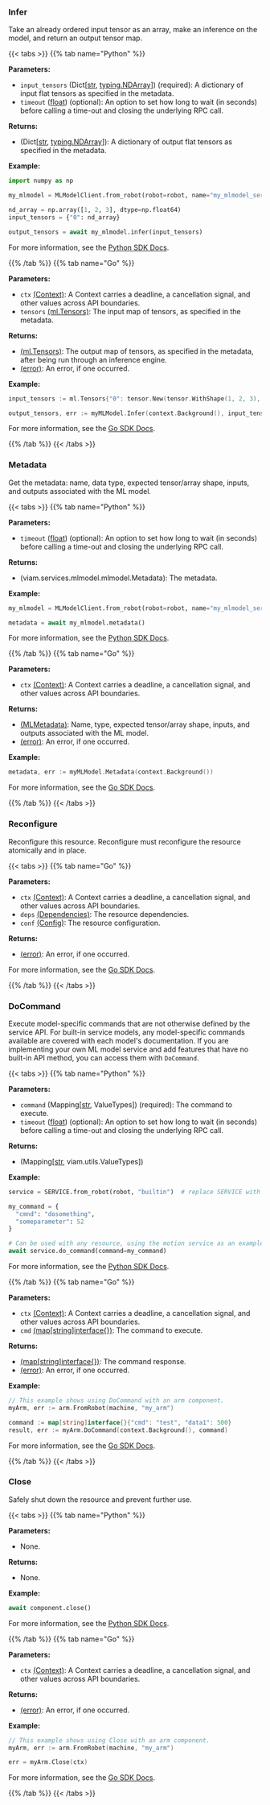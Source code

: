 ### Infer

Take an already ordered input tensor as an array, make an inference on the model, and return an output tensor map.

{{< tabs >}}
{{% tab name="Python" %}}

**Parameters:**

- `input_tensors` (Dict[[str](https://docs.python.org/3/library/stdtypes.html#text-sequence-type-str), [typing.NDArray](https://numpy.org/doc/stable/reference/typing.html#numpy.typing.NDArray)]) (required): A dictionary of input flat tensors as specified in the metadata.
- `timeout` ([float](https://docs.python.org/3/library/stdtypes.html#numeric-types-int-float-complex)) (optional): An option to set how long to wait (in seconds) before calling a time-out and closing the underlying RPC call.

**Returns:**

- (Dict[[str](https://docs.python.org/3/library/stdtypes.html#text-sequence-type-str), [typing.NDArray](https://numpy.org/doc/stable/reference/typing.html#numpy.typing.NDArray)]): A dictionary of output flat tensors as specified in the metadata.

**Example:**

```python {class="line-numbers linkable-line-numbers"}
import numpy as np

my_mlmodel = MLModelClient.from_robot(robot=robot, name="my_mlmodel_service")

nd_array = np.array([1, 2, 3], dtype=np.float64)
input_tensors = {"0": nd_array}

output_tensors = await my_mlmodel.infer(input_tensors)
```

For more information, see the [Python SDK Docs](https://python.viam.dev/autoapi/viam/services/mlmodel/client/index.html#viam.services.mlmodel.client.MLModelClient.infer).

{{% /tab %}}
{{% tab name="Go" %}}

**Parameters:**

- `ctx` [(Context)](https://pkg.go.dev/context#Context): A Context carries a deadline, a cancellation signal, and other values across API boundaries.
- `tensors` [(ml.Tensors)](https://pkg.go.dev/go.viam.com/rdk/ml#Tensors): The input map of tensors, as specified in the metadata.

**Returns:**

- [(ml.Tensors)](https://pkg.go.dev/go.viam.com/rdk/ml#Tensors): The output map of tensors, as specified in the metadata, after being run through an inference engine.
- [(error)](https://pkg.go.dev/builtin#error): An error, if one occurred.

**Example:**

```go {class="line-numbers linkable-line-numbers"}
input_tensors := ml.Tensors{"0": tensor.New(tensor.WithShape(1, 2, 3), tensor.WithBacking([]int{1, 2, 3, 4, 5, 6}))}

output_tensors, err := myMLModel.Infer(context.Background(), input_tensors)
```

For more information, see the [Go SDK Docs](https://pkg.go.dev/go.viam.com/rdk/services/mlmodel#Service).

{{% /tab %}}
{{< /tabs >}}

### Metadata

Get the metadata: name, data type, expected tensor/array shape, inputs, and outputs associated with the ML model.

{{< tabs >}}
{{% tab name="Python" %}}

**Parameters:**

- `timeout` ([float](https://docs.python.org/3/library/stdtypes.html#numeric-types-int-float-complex)) (optional): An option to set how long to wait (in seconds) before calling a time-out and closing the underlying RPC call.

**Returns:**

- (viam.services.mlmodel.mlmodel.Metadata): The metadata.

**Example:**

```python {class="line-numbers linkable-line-numbers"}
my_mlmodel = MLModelClient.from_robot(robot=robot, name="my_mlmodel_service")

metadata = await my_mlmodel.metadata()
```

For more information, see the [Python SDK Docs](https://python.viam.dev/autoapi/viam/services/mlmodel/client/index.html#viam.services.mlmodel.client.MLModelClient.metadata).

{{% /tab %}}
{{% tab name="Go" %}}

**Parameters:**

- `ctx` [(Context)](https://pkg.go.dev/context#Context): A Context carries a deadline, a cancellation signal, and other values across API boundaries.

**Returns:**

- [(MLMetadata)](https://pkg.go.dev/go.viam.com/rdk/services/mlmodel#MLMetadata): Name, type, expected tensor/array shape, inputs, and outputs associated with the ML model.
- [(error)](https://pkg.go.dev/builtin#error): An error, if one occurred.

**Example:**

```go {class="line-numbers linkable-line-numbers"}
metadata, err := myMLModel.Metadata(context.Background())
```

For more information, see the [Go SDK Docs](https://pkg.go.dev/go.viam.com/rdk/services/mlmodel#Service).

{{% /tab %}}
{{< /tabs >}}

### Reconfigure

Reconfigure this resource.
Reconfigure must reconfigure the resource atomically and in place.

{{< tabs >}}
{{% tab name="Go" %}}

**Parameters:**

- `ctx` [(Context)](https://pkg.go.dev/context#Context): A Context carries a deadline, a cancellation signal, and other values across API boundaries.
- `deps` [(Dependencies)](https://pkg.go.dev/go.viam.com/rdk/resource#Dependencies): The resource dependencies.
- `conf` [(Config)](https://pkg.go.dev/go.viam.com/rdk/resource#Config): The resource configuration.

**Returns:**

- [(error)](https://pkg.go.dev/builtin#error): An error, if one occurred.

For more information, see the [Go SDK Docs](https://pkg.go.dev/go.viam.com/rdk/resource#Resource).

{{% /tab %}}
{{< /tabs >}}

### DoCommand

Execute model-specific commands that are not otherwise defined by the service API.
For built-in service models, any model-specific commands available are covered with each model's documentation.
If you are implementing your own ML model service and add features that have no built-in API method, you can access them with `DoCommand`.

{{< tabs >}}
{{% tab name="Python" %}}

**Parameters:**

- `command` (Mapping[[str](https://docs.python.org/3/library/stdtypes.html#text-sequence-type-str), ValueTypes]) (required): The command to execute.
- `timeout` ([float](https://docs.python.org/3/library/stdtypes.html#numeric-types-int-float-complex)) (optional): An option to set how long to wait (in seconds) before calling a time-out and closing the underlying RPC call.

**Returns:**

- (Mapping[[str](https://docs.python.org/3/library/stdtypes.html#text-sequence-type-str), viam.utils.ValueTypes])

**Example:**

```python {class="line-numbers linkable-line-numbers"}
service = SERVICE.from_robot(robot, "builtin")  # replace SERVICE with the appropriate class

my_command = {
  "cmnd": "dosomething",
  "someparameter": 52
}

# Can be used with any resource, using the motion service as an example
await service.do_command(command=my_command)
```

For more information, see the [Python SDK Docs](https://python.viam.dev/autoapi/viam/services/mlmodel/client/index.html#viam.services.mlmodel.client.MLModelClient.do_command).

{{% /tab %}}
{{% tab name="Go" %}}

**Parameters:**

- `ctx` [(Context)](https://pkg.go.dev/context#Context): A Context carries a deadline, a cancellation signal, and other values across API boundaries.
- `cmd` [(map[string]interface{})](https://go.dev/blog/maps): The command to execute.

**Returns:**

- [(map[string]interface{})](https://pkg.go.dev/builtin#string): The command response.
- [(error)](https://pkg.go.dev/builtin#error): An error, if one occurred.

**Example:**

```go {class="line-numbers linkable-line-numbers"}
// This example shows using DoCommand with an arm component.
myArm, err := arm.FromRobot(machine, "my_arm")

command := map[string]interface{}{"cmd": "test", "data1": 500}
result, err := myArm.DoCommand(context.Background(), command)
```

For more information, see the [Go SDK Docs](https://pkg.go.dev/go.viam.com/rdk/resource#Resource).

{{% /tab %}}
{{< /tabs >}}

### Close

Safely shut down the resource and prevent further use.

{{< tabs >}}
{{% tab name="Python" %}}

**Parameters:**

- None.

**Returns:**

- None.

**Example:**

```python {class="line-numbers linkable-line-numbers"}
await component.close()
```

For more information, see the [Python SDK Docs](https://python.viam.dev/autoapi/viam/services/mlmodel/client/index.html#viam.services.mlmodel.client.MLModelClient.close).

{{% /tab %}}
{{% tab name="Go" %}}

**Parameters:**

- `ctx` [(Context)](https://pkg.go.dev/context#Context): A Context carries a deadline, a cancellation signal, and other values across API boundaries.

**Returns:**

- [(error)](https://pkg.go.dev/builtin#error): An error, if one occurred.

**Example:**

```go {class="line-numbers linkable-line-numbers"}
// This example shows using Close with an arm component.
myArm, err := arm.FromRobot(machine, "my_arm")

err = myArm.Close(ctx)
```

For more information, see the [Go SDK Docs](https://pkg.go.dev/go.viam.com/rdk/resource#Resource).

{{% /tab %}}
{{< /tabs >}}
